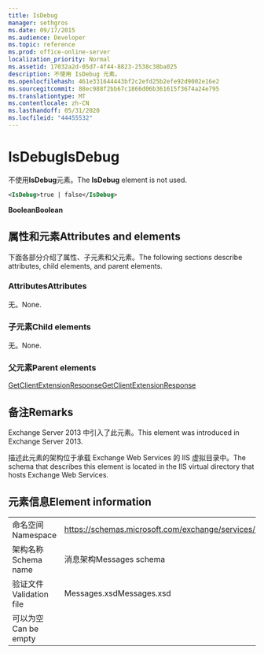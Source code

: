 ```yaml
---
title: IsDebug
manager: sethgros
ms.date: 09/17/2015
ms.audience: Developer
ms.topic: reference
ms.prod: office-online-server
localization_priority: Normal
ms.assetid: 17032a2d-05d7-4f44-8823-2538c38ba025
description: 不使用 IsDebug 元素。
ms.openlocfilehash: 461e331644443bf2c2efd25b2efe92d9002e16e2
ms.sourcegitcommit: 88ec988f2bb67c1866d06b361615f3674a24e795
ms.translationtype: MT
ms.contentlocale: zh-CN
ms.lasthandoff: 05/31/2020
ms.locfileid: "44455532"
---
```

# <a name="isdebug"></a><span data-ttu-id="7b848-103">IsDebug</span><span class="sxs-lookup"><span data-stu-id="7b848-103">IsDebug</span></span>

<span data-ttu-id="7b848-104">不使用**IsDebug**元素。</span><span class="sxs-lookup"><span data-stu-id="7b848-104">The **IsDebug** element is not used.</span></span> 
  
```XML
<IsDebug>true | false</IsDebug>
```

 <span data-ttu-id="7b848-105">**Boolean**</span><span class="sxs-lookup"><span data-stu-id="7b848-105">**Boolean**</span></span>
## <a name="attributes-and-elements"></a><span data-ttu-id="7b848-106">属性和元素</span><span class="sxs-lookup"><span data-stu-id="7b848-106">Attributes and elements</span></span>

<span data-ttu-id="7b848-107">下面各部分介绍了属性、子元素和父元素。</span><span class="sxs-lookup"><span data-stu-id="7b848-107">The following sections describe attributes, child elements, and parent elements.</span></span>
  
### <a name="attributes"></a><span data-ttu-id="7b848-108">Attributes</span><span class="sxs-lookup"><span data-stu-id="7b848-108">Attributes</span></span>

<span data-ttu-id="7b848-109">无。</span><span class="sxs-lookup"><span data-stu-id="7b848-109">None.</span></span>
  
### <a name="child-elements"></a><span data-ttu-id="7b848-110">子元素</span><span class="sxs-lookup"><span data-stu-id="7b848-110">Child elements</span></span>

<span data-ttu-id="7b848-111">无。</span><span class="sxs-lookup"><span data-stu-id="7b848-111">None.</span></span>
  
### <a name="parent-elements"></a><span data-ttu-id="7b848-112">父元素</span><span class="sxs-lookup"><span data-stu-id="7b848-112">Parent elements</span></span>

[<span data-ttu-id="7b848-113">GetClientExtensionResponse</span><span class="sxs-lookup"><span data-stu-id="7b848-113">GetClientExtensionResponse</span></span>](getclientextensionresponse.md)
  
## <a name="remarks"></a><span data-ttu-id="7b848-114">备注</span><span class="sxs-lookup"><span data-stu-id="7b848-114">Remarks</span></span>

<span data-ttu-id="7b848-115">Exchange Server 2013 中引入了此元素。</span><span class="sxs-lookup"><span data-stu-id="7b848-115">This element was introduced in Exchange Server 2013.</span></span>
  
<span data-ttu-id="7b848-116">描述此元素的架构位于承载 Exchange Web Services 的 IIS 虚拟目录中。</span><span class="sxs-lookup"><span data-stu-id="7b848-116">The schema that describes this element is located in the IIS virtual directory that hosts Exchange Web Services.</span></span>
  
## <a name="element-information"></a><span data-ttu-id="7b848-117">元素信息</span><span class="sxs-lookup"><span data-stu-id="7b848-117">Element information</span></span>

|||
|:-----|:-----|
|<span data-ttu-id="7b848-118">命名空间</span><span class="sxs-lookup"><span data-stu-id="7b848-118">Namespace</span></span>  <br/> |https://schemas.microsoft.com/exchange/services/2006/messages  <br/> |
|<span data-ttu-id="7b848-119">架构名称</span><span class="sxs-lookup"><span data-stu-id="7b848-119">Schema name</span></span>  <br/> |<span data-ttu-id="7b848-120">消息架构</span><span class="sxs-lookup"><span data-stu-id="7b848-120">Messages schema</span></span>  <br/> |
|<span data-ttu-id="7b848-121">验证文件</span><span class="sxs-lookup"><span data-stu-id="7b848-121">Validation file</span></span>  <br/> |<span data-ttu-id="7b848-122">Messages.xsd</span><span class="sxs-lookup"><span data-stu-id="7b848-122">Messages.xsd</span></span>  <br/> |
|<span data-ttu-id="7b848-123">可以为空</span><span class="sxs-lookup"><span data-stu-id="7b848-123">Can be empty</span></span>  <br/> ||
   

